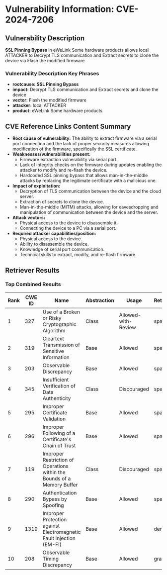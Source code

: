 # Vulnerability Information: CVE-2024-7206

## Vulnerability Description
**SSL Pinning Bypass** in eWeLink Some hardware products allows local ATTACKER to Decrypt TLS communication and Extract secrets to clone the device via Flash the modified firmware

### Vulnerability Description Key Phrases
- **rootcause:** **SSL Pinning Bypass**
- **impact:** Decrypt TLS communication and Extract secrets and clone the device
- **vector:** Flash the modified firmware
- **attacker:** local ATTACKER
- **product:** eWeLink Some hardware products

## CVE Reference Links Content Summary
- **Root cause of vulnerability:** The ability to extract firmware via a serial port connection and the lack of proper security measures allowing modification of the firmware, specifically the SSL certificate.
- **Weaknesses/vulnerabilities present:**
    - Firmware extraction vulnerability via serial port.
    - Lack of integrity checks on the firmware during updates enabling the attacker to modify and re-flash the device.
    - Hardcoded SSL pinning bypass that allows man-in-the-middle attacks by replacing the legitimate certificate with a malicious one.
- **Impact of exploitation:**
    - Decryption of TLS communication between the device and the cloud server.
    - Extraction of secrets to clone the device.
    - Man-in-the-middle (MITM) attacks, allowing for eavesdropping and manipulation of communication between the device and the server.
- **Attack vectors:**
    - Physical access to the device to disassemble it.
    - Connecting the device to a PC via a serial port.
- **Required attacker capabilities/position:**
    - Physical access to the device.
    - Ability to disassemble the device.
    - Knowledge of serial port communication.
    - Technical skills to extract, modify, and re-flash firmware.

## Retriever Results

### Top Combined Results

| Rank | CWE ID | Name | Abstraction | Usage  | Retrievers | Individual Scores |
|------|--------|------|-------------|-------|------------|-------------------|
| 1 | 327 | Use of a Broken or Risky Cryptographic Algorithm | Class | Allowed-with-Review | sparse | 0.174 |
| 2 | 319 | Cleartext Transmission of Sensitive Information | Base | Allowed | sparse | 0.170 |
| 3 | 203 | Observable Discrepancy | Base | Allowed | sparse | 0.161 |
| 4 | 345 | Insufficient Verification of Data Authenticity | Class | Discouraged | sparse | 0.156 |
| 5 | 295 | Improper Certificate Validation | Base | Allowed | sparse | 0.146 |
| 6 | 296 | Improper Following of a Certificate's Chain of Trust | Base | Allowed | sparse | 0.142 |
| 7 | 119 | Improper Restriction of Operations within the Bounds of a Memory Buffer | Class | Discouraged | sparse | 0.139 |
| 8 | 290 | Authentication Bypass by Spoofing | Base | Allowed | sparse | 0.139 |
| 9 | 1319 | Improper Protection against Electromagnetic Fault Injection (EM-FI) | Base | Allowed | dense | 0.539 |
| 10 | 208 | Observable Timing Discrepancy | Base | Allowed | graph | 0.003 |

